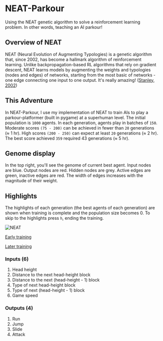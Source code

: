 # NEAT-Parkour
Using the NEAT genetic algorithm to solve a reinforcement learning problem. In other words, teaching an AI parkour!

## Overview of NEAT
NEAT (Neural Evolution of Augmenting Typologies) is a genetic algorithm that, since 2002, has become a hallmark algorithm of reinforcement learning. Unlike backpropagation-based RL algorithms that rely on gradient descent, NEAT learns models by augmenting the weights and typologies (nodes and edges) of networks, starting from the most basic of networks - one edge connecting one input to one output. It's really amazing! ([Stanley, 2002](http://nn.cs.utexas.edu/downloads/papers/stanley.ec02.pdf))

## This Adventure
In NEAT-Parkour, I use my implementation of NEAT to train AIs to play a parkour-platformer (built in pygame) at a superhuman level. The initial population is `1000` agents. In each generation, agents play in batches of `150`. Moderate scores `(75 - 200)` can be achieved in fewer than `20` generations (≈ 1 hr). High scores `(200 - 250)` can expect at least `20` generations (≈ 2 hr). The best score achieved `359` required 43 generations (≈ 5 hr).

## Genome display 
In the top right, you'll see the genome of current best agent. Input nodes are blue. Output nodes are red. Hidden nodes are grey. Active edges are green, inactive 
edges are red. The width of edges increases with the magnitude of their weight.

## Highlights
The highlights of each generation (the best agents of each generation) are shown when training is complete and the population size becomes 0. To skip to the highlights press `h`, ending the training.

![NEAT](https://user-images.githubusercontent.com/45083086/122660182-81bfb680-d13c-11eb-8cb1-159b71578594.png)

[Early training](https://user-images.githubusercontent.com/45083086/122660420-9ef58480-d13e-11eb-94f2-599c3a072873.mov)

[Later training](https://user-images.githubusercontent.com/45083086/122678262-46a49e00-d1a3-11eb-8fb9-fb6cfe130a23.mov)


### Inputs (6)
1. Head height
2. Distance to the next head-height block
3. Distance to the next (head-height - 1) block
4. Type of next head-height block
5. Type of next (head-height - 1) block
6. Game speed

### Outputs (4)
1. Run
2. Jump
3. Slide
4. Attack
